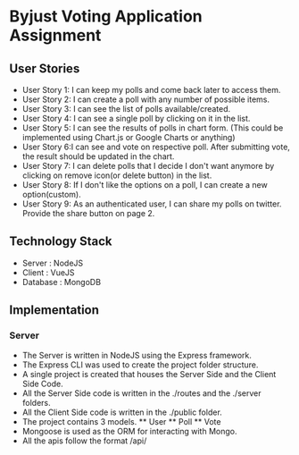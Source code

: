 # Byjust Voting Application Assignment

## User Stories

* User Story 1: I can keep my polls and come back later to access them.
* User Story 2: I can create a poll with any number of possible items.
* User Story 3: I can see the list of polls available/created.
* User Story 4: I can see a single poll by clicking on it in the list.
* User Story 5: I can see the results of polls in chart form. (This could be implemented using Chart.js or Google Charts or anything)
* User Story 6:I can see and vote on respective poll. After submitting vote, the result should be updated in the chart.
* User Story 7: I can delete polls that I decide I don't want anymore by clicking on remove icon(or delete button) in the list.
* User Story 8: If I don't like the options on a poll, I can create a new option(custom).
* User Story 9: As an authenticated user, I can share my polls on twitter. Provide the share button on page 2.

## Technology Stack

* Server : NodeJS
* Client : VueJS 
* Database : MongoDB

## Implementation

### Server

* The Server is written in NodeJS using the Express framework.
* The Express CLI was used to create the project folder structure.
* A single project is created that houses the Server Side and the Client Side Code.
* All the Server Side code is written in the ./routes and the ./server folders.
* All the Client Side code is written in the ./public folder.
* The project contains 3 models.
  ** User
  ** Poll
  ** Vote
* Mongoose is used as the ORM for interacting with Mongo.
* All the apis follow the format /api/<model>

